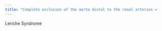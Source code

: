 ```yaml
---
title: "Complete occlusion of the aorta distal to the renal arteries = ______ syndrome?"
---
```

Leriche Syndrome

